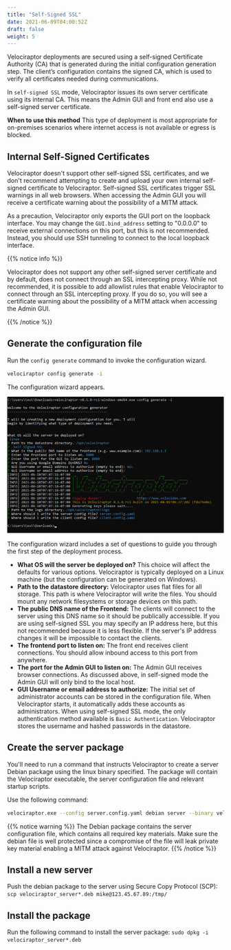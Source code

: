 ```yaml
---
title: "Self-Signed SSL"
date: 2021-06-09T04:00:52Z
draft: false
weight: 5
---
```


Velociraptor deployments are secured using a self-signed Certificate Authority (CA) that is generated during the initial configuration generation step. The client’s configuration contains the signed CA, which is used to verify all certificates needed during communications.

In `self-signed SSL` mode, Velociraptor issues its own server
certificate using its internal CA. This means the Admin GUI and front end
also use a self-signed server certificate.

**When to use this method**
This type of deployment is most appropriate for on-premises scenarios
where internet access is not available or egress is blocked.

## Internal Self-Signed Certificates 
Velociraptor doesn't support other self-signed SSL certificates, and we don't recommend attempting to create and upload your own internal self-signed certificate to Velociraptor. Self-signed SSL certificates trigger SSL warnings in all web
browsers. When accessing the Admin GUI you will receive a
certificate warning about the possibility of a MITM attack.

As a precaution, Velociraptor only exports the GUI port
on the loopback interface. You may change the `GUI.bind_address`
setting to "0.0.0.0" to receive external connections on this
port, but this is not recommended. Instead, you should use SSH
tunneling to connect to the local loopback interface.

{{% notice info %}}

Velociraptor does not support any other self-signed server certificate and by default, does not connect through an SSL intercepting proxy. While not recommended, it is possible to add allowlist rules that enable Velociraptor to connect through an SSL intercepting proxy. If you do so, you will see a certificate warning about the possibility of a MITM attack when accessing the Admin GUI.

{{% /notice %}}


## Generate the configuration file

Run the `config
generate` command to invoke the configuration wizard.

```sh
velociraptor config generate -i
```
The configuration wizard appears. 

![Generating Self Signed Deployment](self-signed-generation.png?classes=shadow)

The configuration wizard includes a set of questions to guide you through the first step of the deployment process.

* **What OS will the server be deployed on?** This choice will affect the
  defaults for various options. Velociraptor is typically
  deployed on a Linux machine (but the configuration can be generated on
  Windows).
* **Path to the datastore directory:** Velociraptor uses flat files for
  all storage. This path is where Velociraptor will write the
  files. You should mount any network filesystems or storage devices
  on this path.
* **The public DNS name of the Frontend:** The clients will connect to the
  server using this DNS name so it should be publically accessible. If
  you are using self-signed SSL you may specify an IP address here,
  but this not recommended because it is less flexible. If the
  server's IP address changes it will be impossible to contact the
  clients.
* **The frontend port to listen on:** The front end receives client
  connections. You should allow inbound access to this port from
  anywhere.
* **The port for the Admin GUI to listen on:** The Admin GUI receives browser
  connections. As discussed above, in self-signed mode the Admin GUI will
  only bind to the local host.
* **GUI Username or email address to authorize:** The initial set of
  administrator accounts can be stored in the configuration file. When
  Velociraptor starts, it automatically adds these accounts as
  administrators. When using self-signed SSL mode, the only
  authentication method available is `Basic Authentication`.
  Velociraptor stores the username and hashed passwords in the
  datastore.

## Create the server package

You'll need to run a command that instructs Velociraptor to create a server Debian package using the linux binary specified. The
package will contain the Velociraptor executable, the server
configuration file and relevant startup scripts.

Use the following command:
```sh
velociraptor.exe --config server.config.yaml debian server --binary velociraptor-v0.6.0-linux-amd64
```

{{% notice warning %}}
The Debian package contains the server configuration file, which contains all required key materials. Make sure the debian file is well protected since a compromise of the file will leak private key material enabling a MITM attack against Velociraptor.
{{% /notice %}}

## Install a new server
Push the debian package to the server using Secure Copy Protocol (SCP): 
```scp velociraptor_server*.deb mike@123.45.67.89:/tmp/```

## Install the package
Run the following command to install the server package: 
```sudo dpkg -i velociraptor_server*.deb```

